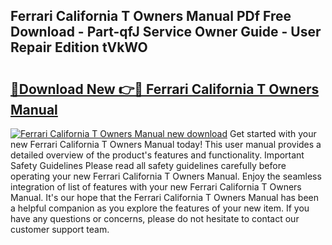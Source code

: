 ## Ferrari California T Owners Manual PDf Free Download - Part-qfJ Service Owner Guide - User Repair Edition tVkWO

# <h2><a href="http://bc33949.oget.top/?id=Ferrari+California+T+Owners+Manual">🔗Download New 👉🔴 Ferrari California T Owners Manual</a></h2>

[![Ferrari California T Owners Manual new download](https://i.imgur.com/5g1atiW.png)](http://bc33949.oget.top/?id=Ferrari+California+T+Owners+Manual)
Get started with your new Ferrari California T Owners Manual today! This user manual provides a detailed overview of the product's features and functionality. Important Safety Guidelines Please read all safety guidelines carefully before operating your new Ferrari California T Owners Manual. Enjoy the seamless integration of list of features with your new Ferrari California T Owners Manual. It's our hope that the Ferrari California T Owners Manual has been a helpful companion as you explore the features of your new item. If you have any questions or concerns, please do not hesitate to contact our customer support team.
